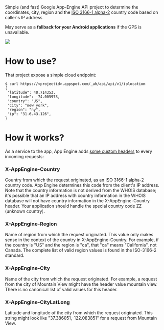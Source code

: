 Simple (and fast) Google App-Engine API project to determine the coordinates, city, region and the [ISO 3166-1 alpha-2](https://en.wikipedia.org/wiki/ISO_3166-1_alpha-2) country code based on caller's IP address. 

May serve as a **fallback for your Android applications** if the GPS is unavailable.

![](https://github.com/renaudcerrato/ip2location/raw/master/art/screenshot.png)

# How to use? #

That project expose a simple cloud endpoint:

```
$ curl https://<projectid>.appspot.com/_ah/api/api/v1/iplocation
{
 "latitude": 40.714353,
 "longitude": -74.005973,
 "country": "US",
 "city": "new york",
 "region": "ny",
 "ip": "31.6.43.126",
}
```

# How it works? #

As a service to the app, App Engine adds [some custom headers](https://cloud.google.com/appengine/docs/java/requests#Java_Request_headers) to every incoming requests: 

### X-AppEngine-Country

Country from which the request originated, as an ISO 3166-1 alpha-2 country code. App Engine determines this code from the client's IP address. Note that the country information is not derived from the WHOIS database; it's possible that an IP address with country information in the WHOIS database will not have country information in the X-AppEngine-Country header. Your application should handle the special country code ZZ (unknown country).

### X-AppEngine-Region 
Name of region from which the request originated. This value only makes sense in the context of the country in X-AppEngine-Country. For example, if the country is "US" and the region is "ca", that "ca" means "California", not Canada. The complete list of valid region values is found in the ISO-3166-2 standard.

### X-AppEngine-City 

Name of the city from which the request originated. For example, a request from the city of Mountain View might have the header value mountain view. There is no canonical list of valid values for this header.

### X-AppEngine-CityLatLong 

Latitude and longitude of the city from which the request originated. This string might look like "37.386051,-122.083851" for a request from Mountain View.






